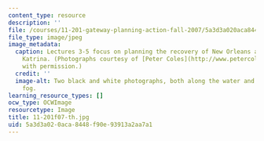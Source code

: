 ```yaml
---
content_type: resource
description: ''
file: /courses/11-201-gateway-planning-action-fall-2007/5a3d3a020aca8448f90e93913a2aa7a1_11-201f07-th.jpg
file_type: image/jpeg
image_metadata:
  caption: Lectures 3-5 focus on planning the recovery of New Orleans after Hurricane
    Katrina. (Photographs courtesy of [Peter Coles](http://www.petercoles.net/). Used
    with permission.)
  credit: ''
  image-alt: Two black and white photographs, both along the water and shrouded in
    fog.
learning_resource_types: []
ocw_type: OCWImage
resourcetype: Image
title: 11-201f07-th.jpg
uid: 5a3d3a02-0aca-8448-f90e-93913a2aa7a1
---
```

